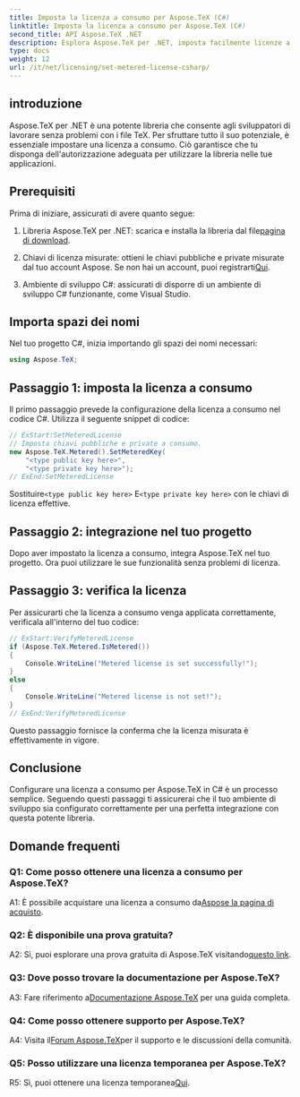 ```yaml
---
title: Imposta la licenza a consumo per Aspose.TeX (C#)
linktitle: Imposta la licenza a consumo per Aspose.TeX (C#)
second_title: API Aspose.TeX .NET
description: Esplora Aspose.TeX per .NET, imposta facilmente licenze a consumo e sblocca tutto il potenziale della manipolazione dei file TeX nei tuoi progetti C#.
type: docs
weight: 12
url: /it/net/licensing/set-metered-license-csharp/
---
```

## introduzione

Aspose.TeX per .NET è una potente libreria che consente agli sviluppatori di lavorare senza problemi con i file TeX. Per sfruttare tutto il suo potenziale, è essenziale impostare una licenza a consumo. Ciò garantisce che tu disponga dell'autorizzazione adeguata per utilizzare la libreria nelle tue applicazioni.

## Prerequisiti

Prima di iniziare, assicurati di avere quanto segue:

1.  Libreria Aspose.TeX per .NET: scarica e installa la libreria dal file[pagina di download](https://releases.aspose.com/tex/net/).

2.  Chiavi di licenza misurate: ottieni le chiavi pubbliche e private misurate dal tuo account Aspose. Se non hai un account, puoi registrarti[Qui](https://purchase.aspose.com/buy).

3. Ambiente di sviluppo C#: assicurati di disporre di un ambiente di sviluppo C# funzionante, come Visual Studio.

## Importa spazi dei nomi

Nel tuo progetto C#, inizia importando gli spazi dei nomi necessari:

```csharp
using Aspose.TeX;
```

## Passaggio 1: imposta la licenza a consumo

Il primo passaggio prevede la configurazione della licenza a consumo nel codice C#. Utilizza il seguente snippet di codice:

```csharp
// ExStart:SetMeteredLicense
// Imposta chiavi pubbliche e private a consumo.
new Aspose.TeX.Metered().SetMeteredKey(
    "<type public key here>",
    "<type private key here>");
// ExEnd:SetMeteredLicense
```

 Sostituire`<type public key here>` E`<type private key here>` con le chiavi di licenza effettive.

## Passaggio 2: integrazione nel tuo progetto

Dopo aver impostato la licenza a consumo, integra Aspose.TeX nel tuo progetto. Ora puoi utilizzare le sue funzionalità senza problemi di licenza.

## Passaggio 3: verifica la licenza

Per assicurarti che la licenza a consumo venga applicata correttamente, verificala all'interno del tuo codice:

```csharp
// ExStart:VerifyMeteredLicense
if (Aspose.TeX.Metered.IsMetered())
{
    Console.WriteLine("Metered license is set successfully!");
}
else
{
    Console.WriteLine("Metered license is not set!");
}
// ExEnd:VerifyMeteredLicense
```

Questo passaggio fornisce la conferma che la licenza misurata è effettivamente in vigore.

## Conclusione

Configurare una licenza a consumo per Aspose.TeX in C# è un processo semplice. Seguendo questi passaggi ti assicurerai che il tuo ambiente di sviluppo sia configurato correttamente per una perfetta integrazione con questa potente libreria.

## Domande frequenti

### Q1: Come posso ottenere una licenza a consumo per Aspose.TeX?

 A1: È possibile acquistare una licenza a consumo da[Aspose la pagina di acquisto](https://purchase.aspose.com/buy).

### Q2: È disponibile una prova gratuita?

 A2: Sì, puoi esplorare una prova gratuita di Aspose.TeX visitando[questo link](https://releases.aspose.com/).

### Q3: Dove posso trovare la documentazione per Aspose.TeX?

 A3: Fare riferimento a[Documentazione Aspose.TeX](https://reference.aspose.com/tex/net/) per una guida completa.

### Q4: Come posso ottenere supporto per Aspose.TeX?

 A4: Visita il[Forum Aspose.TeX](https://forum.aspose.com/c/tex/47)per il supporto e le discussioni della comunità.

### Q5: Posso utilizzare una licenza temporanea per Aspose.TeX?

 R5: Sì, puoi ottenere una licenza temporanea[Qui](https://purchase.aspose.com/temporary-license/).
